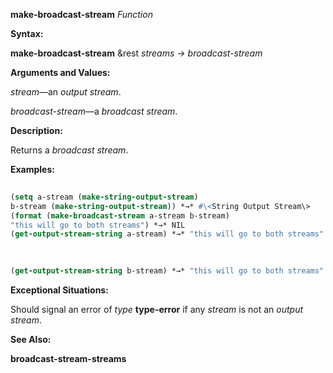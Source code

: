 **make-broadcast-stream** *Function* 



**Syntax:** 



**make-broadcast-stream** &amp;rest *streams → broadcast-stream* 



**Arguments and Values:** 



*stream*—an *output stream*. 



*broadcast-stream*—a *broadcast stream*. 



**Description:** 



Returns a *broadcast stream*. 



**Examples:**
```lisp
 
(setq a-stream (make-string-output-stream) 
b-stream (make-string-output-stream)) *→* #\<String Output Stream\> 
(format (make-broadcast-stream a-stream b-stream) 
"this will go to both streams") *→* NIL 
(get-output-stream-string a-stream) *→* "this will go to both streams" 

 
 
(get-output-stream-string b-stream) *→* "this will go to both streams" 

```
**Exceptional Situations:** 



Should signal an error of *type* **type-error** if any *stream* is not an *output stream*. 



**See Also:** 



**broadcast-stream-streams** 




